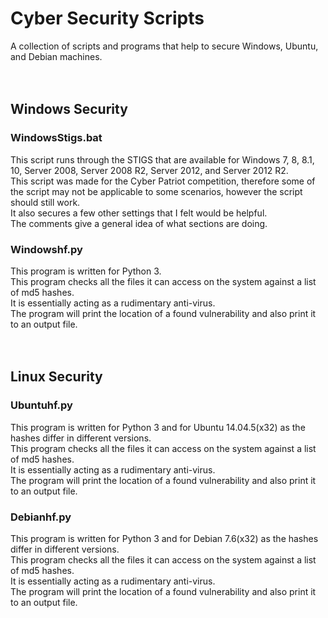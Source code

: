 # Cyber Security Scripts
A collection of scripts and programs that help to secure Windows, Ubuntu, and Debian machines.
<br><br><br>
## Windows Security
### WindowsStigs.bat
This script runs through the STIGS that are available for Windows 7, 8, 8.1, 10, Server 2008, Server 2008 R2, Server 2012, and Server 2012 R2. <br>This script was made for the Cyber Patriot competition, therefore some of the script may not be applicable to some scenarios, however the script should still work. <br> It also secures a few other settings that I felt would be helpful. <br> The comments give a general idea of what sections are doing.
<br>
### Windowshf.py
This program is written for Python 3. <br> This program checks all the files it can access on the system against a list of md5 hashes. <br> It is essentially acting as a rudimentary anti-virus. <br> The program will print the location of a found vulnerability and also print it to an output file.
<br><br><br>
## Linux Security
### Ubuntuhf.py
This program is written for Python 3 and for Ubuntu 14.04.5(x32) as the hashes differ in different versions. <br> This program checks all the files it can access on the system against a list of md5 hashes. <br> It is essentially acting as a rudimentary anti-virus. <br> The program will print the location of a found vulnerability and also print it to an output file.
<br>
### Debianhf.py
This program is written for Python 3 and for Debian 7.6(x32) as the hashes differ in different versions. <br> This program checks all the files it can access on the system against a list of md5 hashes. <br> It is essentially acting as a rudimentary anti-virus. <br> The program will print the location of a found vulnerability and also print it to an output file.
